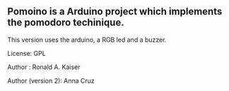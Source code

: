 Pomoino is a Arduino project which implements the pomodoro techinique.
----

This version uses the arduino, a RGB led and a buzzer.


License: GPL

Author : Ronald A. Kaiser

Author (version 2): Anna Cruz